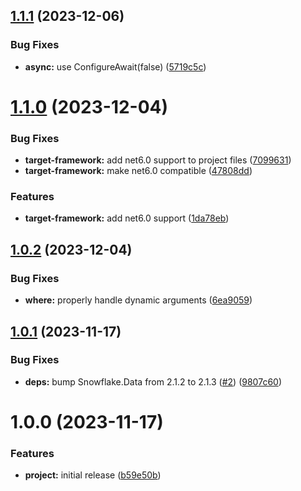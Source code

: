 ## [1.1.1](https://github.com/JonasSchubert/Snowflake.Data.Xt/compare/v1.1.0...v1.1.1) (2023-12-06)


### Bug Fixes

* **async:** use ConfigureAwait(false) ([5719c5c](https://github.com/JonasSchubert/Snowflake.Data.Xt/commit/5719c5cc6601875cbc7d5063ecf8f0700be8d2a3))

# [1.1.0](https://github.com/JonasSchubert/Snowflake.Data.Xt/compare/v1.0.2...v1.1.0) (2023-12-04)


### Bug Fixes

* **target-framework:** add net6.0 support to project files ([7099631](https://github.com/JonasSchubert/Snowflake.Data.Xt/commit/70996312198f6e2dce30cf22cea9f3512a32644e))
* **target-framework:** make net6.0 compatible ([47808dd](https://github.com/JonasSchubert/Snowflake.Data.Xt/commit/47808dd2f93ce4e3bacb02d07fe45b4d50d72be9))


### Features

* **target-framework:** add net6.0 support ([1da78eb](https://github.com/JonasSchubert/Snowflake.Data.Xt/commit/1da78ebab9e5049df0590725aa613ad16345a66c))

## [1.0.2](https://github.com/JonasSchubert/Snowflake.Data.Xt/compare/v1.0.1...v1.0.2) (2023-12-04)


### Bug Fixes

* **where:** properly handle dynamic arguments ([6ea9059](https://github.com/JonasSchubert/Snowflake.Data.Xt/commit/6ea90597a74ddbaf5e3cd1ef25a6888b2c8bdede))

## [1.0.1](https://github.com/JonasSchubert/Snowflake.Data.Xt/compare/v1.0.0...v1.0.1) (2023-11-17)


### Bug Fixes

* **deps:** bump Snowflake.Data from 2.1.2 to 2.1.3 ([#2](https://github.com/JonasSchubert/Snowflake.Data.Xt/issues/2)) ([9807c60](https://github.com/JonasSchubert/Snowflake.Data.Xt/commit/9807c60da9f40721f060cb8627f0e21b27310ca8))

# 1.0.0 (2023-11-17)


### Features

* **project:** initial release ([b59e50b](https://github.com/JonasSchubert/Snowflake.Data.Xt/commit/b59e50b18b9a81e46dcdf4ad9de8dbf2219a4573))
